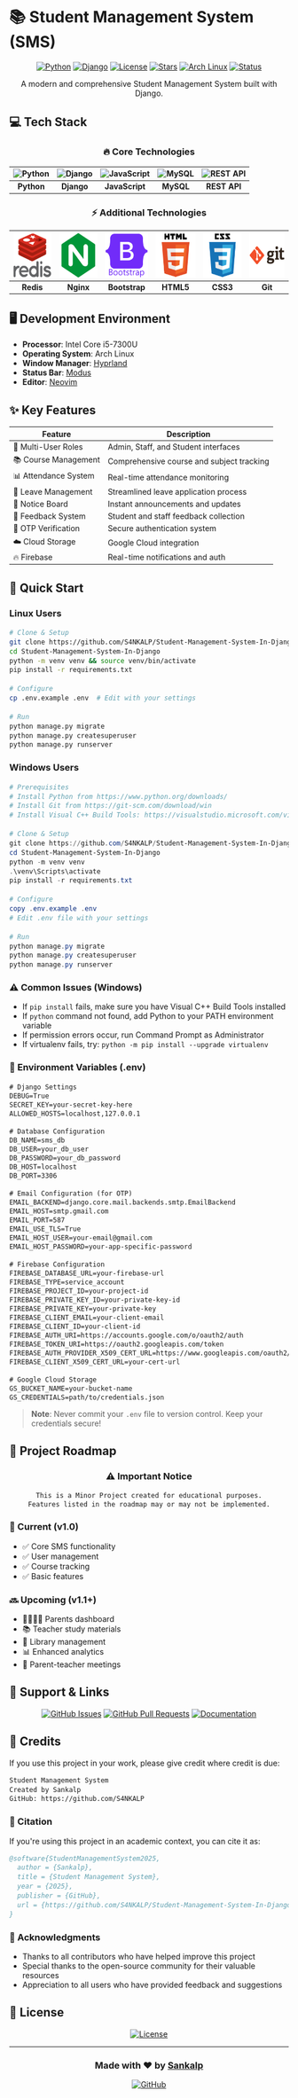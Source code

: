 # 📚 Student Management System (SMS)

<div align="center">

[![Python](https://img.shields.io/badge/python-3.x-blue.svg)](https://www.python.org/)
[![Django](https://img.shields.io/badge/django-5.1.7-green.svg)](https://www.djangoproject.com/)
[![License](https://img.shields.io/badge/license-MIT-yellow.svg)](LICENSE)
[![Stars](https://img.shields.io/github/stars/S4NKALP/Student-Management-System-In-Django)](https://github.com/S4NKALP/Student-Management-System-In-Django/stargazers)
[![Arch Linux](https://img.shields.io/badge/Arch%20Linux-1793D1?logo=arch-linux&logoColor=white)](https://archlinux.org/)
[![Status](https://img.shields.io/badge/status-active-success.svg)]()

A modern and comprehensive Student Management System built with Django.

</div>

## 💻 Tech Stack

<div align="center">

### 🔥 Core Technologies
| <img src="https://techstack-generator.vercel.app/python-icon.svg" alt="Python" width="100" height="100"/> | <img src="https://techstack-generator.vercel.app/django-icon.svg" alt="Django" width="100" height="100"/> | <img src="https://techstack-generator.vercel.app/js-icon.svg" alt="JavaScript" width="100" height="100"/> | <img src="https://techstack-generator.vercel.app/mysql-icon.svg" alt="MySQL" width="100" height="100"/> | <img src="https://techstack-generator.vercel.app/restapi-icon.svg" alt="REST API" width="100" height="100"/> |
|:---:|:---:|:---:|:---:|:---:|
| <b>Python</b> | <b>Django</b> | <b>JavaScript</b> | <b>MySQL</b> | <b>REST API</b> |

### ⚡ Additional Technologies
| <img src="https://raw.githubusercontent.com/devicons/devicon/master/icons/redis/redis-original-wordmark.svg" alt="Redis" width="80" height="80"/> | <img src="https://raw.githubusercontent.com/devicons/devicon/master/icons/nginx/nginx-original.svg" alt="Nginx" width="80" height="80"/> | <img src="https://raw.githubusercontent.com/devicons/devicon/master/icons/bootstrap/bootstrap-plain-wordmark.svg" alt="Bootstrap" width="80" height="80"/> | <img src="https://raw.githubusercontent.com/devicons/devicon/master/icons/html5/html5-original-wordmark.svg" alt="HTML5" width="80" height="80"/> | <img src="https://raw.githubusercontent.com/devicons/devicon/master/icons/css3/css3-original-wordmark.svg" alt="CSS3" width="80" height="80"/> | <img src="https://raw.githubusercontent.com/devicons/devicon/master/icons/git/git-original-wordmark.svg" alt="Git" width="80" height="80"/> |
|:---:|:---:|:---:|:---:|:---:|:---:|
| <b>Redis</b> | <b>Nginx</b> | <b>Bootstrap</b> | <b>HTML5</b> | <b>CSS3</b> | <b>Git</b> |

</div>

## 🖥️ Development Environment

- **Processor**: Intel Core i5-7300U
- **Operating System**: Arch Linux
- **Window Manager**: [Hyprland](https://github.com/S4NKALP/hyprland)
- **Status Bar**: [Modus](https://github.com/S4NKALP/Modus)
- **Editor**: [Neovim](https://github.com/S4NKALP/nvim)

## ✨ Key Features

<div align="center">

| Feature | Description |
|---------|-------------|
| 👥 Multi-User Roles | Admin, Staff, and Student interfaces |
| 📚 Course Management | Comprehensive course and subject tracking |
| 📊 Attendance System | Real-time attendance monitoring |
| 📝 Leave Management | Streamlined leave application process |
| 📢 Notice Board | Instant announcements and updates |
| 💬 Feedback System | Student and staff feedback collection |
| 🔐 OTP Verification | Secure authentication system |
| ☁️ Cloud Storage | Google Cloud integration |
| 🔥 Firebase | Real-time notifications and auth |

</div>

## 🚀 Quick Start

### Linux Users
```bash
# Clone & Setup
git clone https://github.com/S4NKALP/Student-Management-System-In-Django.git
cd Student-Management-System-In-Django
python -m venv venv && source venv/bin/activate
pip install -r requirements.txt

# Configure
cp .env.example .env  # Edit with your settings

# Run
python manage.py migrate
python manage.py createsuperuser
python manage.py runserver
```

### Windows Users
```powershell
# Prerequisites
# Install Python from https://www.python.org/downloads/
# Install Git from https://git-scm.com/download/win
# Install Visual C++ Build Tools: https://visualstudio.microsoft.com/visual-cpp-build-tools/

# Clone & Setup
git clone https://github.com/S4NKALP/Student-Management-System-In-Django.git
cd Student-Management-System-In-Django
python -m venv venv
.\venv\Scripts\activate
pip install -r requirements.txt

# Configure
copy .env.example .env
# Edit .env file with your settings

# Run
python manage.py migrate
python manage.py createsuperuser
python manage.py runserver
```

### ⚠️ Common Issues (Windows)
- If `pip install` fails, make sure you have Visual C++ Build Tools installed
- If `python` command not found, add Python to your PATH environment variable
- If permission errors occur, run Command Prompt as Administrator
- If virtualenv fails, try: `python -m pip install --upgrade virtualenv`

### 🔐 Environment Variables (.env)
```env
# Django Settings
DEBUG=True
SECRET_KEY=your-secret-key-here
ALLOWED_HOSTS=localhost,127.0.0.1

# Database Configuration
DB_NAME=sms_db
DB_USER=your_db_user
DB_PASSWORD=your_db_password
DB_HOST=localhost
DB_PORT=3306

# Email Configuration (for OTP)
EMAIL_BACKEND=django.core.mail.backends.smtp.EmailBackend
EMAIL_HOST=smtp.gmail.com
EMAIL_PORT=587
EMAIL_USE_TLS=True
EMAIL_HOST_USER=your-email@gmail.com
EMAIL_HOST_PASSWORD=your-app-specific-password

# Firebase Configuration
FIREBASE_DATABASE_URL=your-firebase-url
FIREBASE_TYPE=service_account
FIREBASE_PROJECT_ID=your-project-id
FIREBASE_PRIVATE_KEY_ID=your-private-key-id
FIREBASE_PRIVATE_KEY=your-private-key
FIREBASE_CLIENT_EMAIL=your-client-email
FIREBASE_CLIENT_ID=your-client-id
FIREBASE_AUTH_URI=https://accounts.google.com/o/oauth2/auth
FIREBASE_TOKEN_URI=https://oauth2.googleapis.com/token
FIREBASE_AUTH_PROVIDER_X509_CERT_URL=https://www.googleapis.com/oauth2/v1/certs
FIREBASE_CLIENT_X509_CERT_URL=your-cert-url

# Google Cloud Storage
GS_BUCKET_NAME=your-bucket-name
GS_CREDENTIALS=path/to/credentials.json
```

> **Note**: Never commit your `.env` file to version control. Keep your credentials secure!

## 🎯 Project Roadmap

<div align="center">

### ⚠️ Important Notice
```
This is a Minor Project created for educational purposes.
Features listed in the roadmap may or may not be implemented.
```

</div>

### 🎯 Current (v1.0)
- ✅ Core SMS functionality
- ✅ User management
- ✅ Course tracking
- ✅ Basic features

### 🔜 Upcoming (v1.1+)
- 👨‍👩‍👧‍👦 Parents dashboard
- 📚 Teacher study materials
- 📖 Library management
- 📊 Enhanced analytics
- 🤝 Parent-teacher meetings

## 📮 Support & Links

<div align="center">

[![GitHub Issues](https://img.shields.io/github/issues/S4NKALP/Student-Management-System-In-Django)](https://github.com/S4NKALP/Student-Management-System-In-Django/issues)
[![GitHub Pull Requests](https://img.shields.io/github/issues-pr/S4NKALP/Student-Management-System-In-Django)](https://github.com/S4NKALP/Student-Management-System-In-Django/pulls)
[![Documentation](https://img.shields.io/badge/docs-wiki-blue)](https://github.com/S4NKALP/Student-Management-System-In-Django/wiki)

</div>

## 🙏 Credits

If you use this project in your work, please give credit where credit is due:

```markdown
Student Management System
Created by Sankalp
GitHub: https://github.com/S4NKALP
```

### 📝 Citation
If you're using this project in an academic context, you can cite it as:

```bibtex
@software{StudentManagementSystem2025,
  author = {Sankalp},
  title = {Student Management System},
  year = {2025},
  publisher = {GitHub},
  url = {https://github.com/S4NKALP/Student-Management-System-In-Django}
}
```

### 🤝 Acknowledgments
- Thanks to all contributors who have helped improve this project
- Special thanks to the open-source community for their valuable resources
- Appreciation to all users who have provided feedback and suggestions

## 📄 License

<div align="center">

[![License](https://img.shields.io/badge/license-MIT-yellow.svg)](LICENSE)

</div>

---

<div align="center">

### Made with ❤️ by [Sankalp](https://github.com/S4NKALP)

[![GitHub](https://img.shields.io/badge/GitHub-100000?style=for-the-badge&logo=github&logoColor=white)](https://github.com/S4NKALP)
<!-- [![LinkedIn](https://img.shields.io/badge/LinkedIn-0077B5?style=for-the-badge&logo=linkedin&logoColor=white)](https://linkedin.com/in/sankalp)
[![Twitter](https://img.shields.io/badge/Twitter-1DA1F2?style=for-the-badge&logo=twitter&logoColor=white)](https://twitter.com/sankalp) -->

</div>
